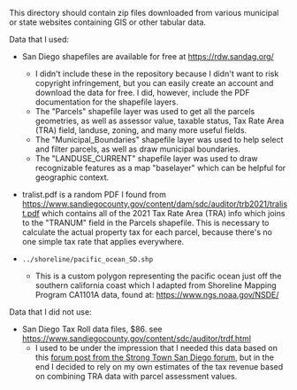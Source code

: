 This directory should contain zip files downloaded from various municipal or state websites containing GIS or other tabular data.

Data that I used:

* San Diego shapefiles are available for free at https://rdw.sandag.org/
  * I didn't include these in the repository because I didn't want to risk copyright infringement, but you can easily
    create an account and download the data for free.  I did, however, include the PDF documentation for the shapefile
    layers.
  * The "Parcels" shapefile layer was used to get all the parcels geometries, as well as assessor value, taxable status,
    Tax Rate Area (TRA) field, landuse, zoning, and many more useful fields.
  * The "Municipal_Boundaries" shapefile layer was used to help select and filter parcels, as well as draw municipal
    boundaries.
  * The "LANDUSE_CURRENT" shapefile layer was used to draw recognizable features as a map "baselayer" which can be
    helpful for geographic context.

* tralist.pdf is a random PDF I found from <https://www.sandiegocounty.gov/content/dam/sdc/auditor/trb2021/tralist.pdf>
  which contains all of the 2021 Tax Rate Area (TRA) info which joins to the "TRANUM" field in the Parcels shapefile.
  This is necessary to calculate the actual property tax for each parcel, because there's no one simple tax rate that
  applies everywhere.

* `../shoreline/pacific_ocean_SD.shp`
  * This is a custom polygon representing the pacific ocean just off the southern california coast which I adapted from
    Shoreline Mapping Program CA1101A data, found at: https://www.ngs.noaa.gov/NSDE/

Data that I did not use:

* San Diego Tax Roll data files, $86. see https://www.sandiegocounty.gov/content/sdc/auditor/trdf.html
  * I used to be under the impression that I needed this data based on this [forum post from the Strong Town San Diego
    forum](https://forum.strongtownsandiego.org/viewtopic.php?f=2&t=628), but in the end I decided to rely on my own
    estimates of the tax revenue based on combining TRA data with parcel assessment values.

